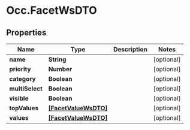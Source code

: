 # Occ.FacetWsDTO

## Properties
Name | Type | Description | Notes
------------ | ------------- | ------------- | -------------
**name** | **String** |  | [optional] 
**priority** | **Number** |  | [optional] 
**category** | **Boolean** |  | [optional] 
**multiSelect** | **Boolean** |  | [optional] 
**visible** | **Boolean** |  | [optional] 
**topValues** | [**[FacetValueWsDTO]**](FacetValueWsDTO.md) |  | [optional] 
**values** | [**[FacetValueWsDTO]**](FacetValueWsDTO.md) |  | [optional] 


